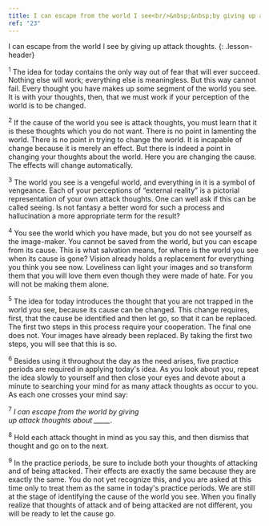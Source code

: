 ```yaml
---
title: I can escape from the world I see<br/>&nbsp;&nbsp;by giving up attack thoughts.
ref: "23"
---
```


I can escape from the world I see by giving up attack thoughts.
{: .lesson-header}

<sup>1</sup> The idea for today contains the only way out of fear that will ever
succeed. Nothing else will work; everything else is meaningless. But
this way cannot fail. Every thought you have makes up some segment of
the world you see. It is with your thoughts, then, that we must work if
your perception of the world is to be changed.

<sup>2</sup> If the cause of the world you see is attack thoughts, you must learn
that it is these thoughts which you do not want. There is no point in
lamenting the world. There is no point in trying to change the world. It
is incapable of change because it is merely an effect. But there is
indeed a point in changing your thoughts about the world. Here you are
changing the cause. The effects will change automatically.

<sup>3</sup> The world you see is a vengeful world, and everything in it is a
symbol of vengeance. Each of your perceptions of “external reality” is a
pictorial representation of your own attack thoughts. One can well ask
if this can be called seeing. Is not fantasy a better word for such a
process and hallucination a more appropriate term for the result?

<sup>4</sup> You see the world which you have made, but you do not see yourself as
the image-maker. You cannot be saved from the world, but you can escape
from its cause. This is what salvation means, for where is the world you
see when its cause is gone? Vision already holds a replacement for
everything you think you see now. Loveliness can light your images and
so transform them that you will love them even though they were made of
hate. For you will not be making them alone.

<sup>5</sup> The idea for today introduces the thought that you are not trapped in
the world you see, because its cause can be changed. This change
requires, first, that the cause be identified and then let go, so that
it can be replaced. The first two steps in this process require your
cooperation. The final one does not. Your images have already been
replaced. By taking the first two steps, you will see that this is so.

<sup>6</sup> Besides using it throughout the day as the need arises, five practice
periods are required in applying today's idea. As you look about you,
repeat the idea slowly to yourself and then close your eyes and devote
about a minute to searching your mind for as many attack thoughts as
occur to you. As each one crosses your mind say:

<sup>7</sup> *I can escape from the world by giving<br/>
up attack thoughts about \_\_\_\_\_*.

<sup>8</sup> Hold each attack thought in mind as you say this, and then dismiss
that thought and go on to the next.

<sup>9</sup> In the practice periods, be sure to include both your thoughts of
attacking and of being attacked. Their effects are exactly the same
because they are exactly the same. You do not yet recognize this, and
you are asked at this time only to treat them as the same in today's
practice periods. We are still at the stage of identifying the cause of
the world you see. When you finally realize that thoughts of attack and
of being attacked are not different, you will be ready to let the cause
go.

